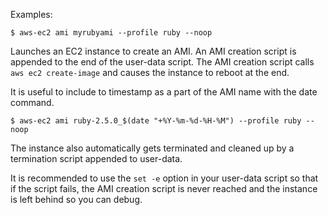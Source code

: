 Examples:

    $ aws-ec2 ami myrubyami --profile ruby --noop

Launches an EC2 instance to create an AMI.  An AMI creation script is appended to the end of the user-data script. The AMI creation script calls `aws ec2 create-image` and causes the instance to reboot at the end.

It is useful to include to timestamp as a part of the AMI name with the date command.

    $ aws-ec2 ami ruby-2.5.0_$(date "+%Y-%m-%d-%H-%M") --profile ruby --noop

The instance also automatically gets terminated and cleaned up by a termination script appended to user-data.

It is recommended to use the `set -e` option in your user-data script so that if the script fails, the AMI creation script is never reached and the instance is left behind so you can debug.
